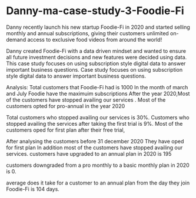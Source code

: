 # Danny-ma-case-study-3-Foodie-Fi
Danny recently launch his new startup Foodie-Fi in 2020 and started selling monthly and annual subscriptions, giving their customers unlimited on-demand access to exclusive food videos from around the world!

Danny created Foodie-Fi with a data driven mindset and wanted to ensure all future investment decisions and new features were decided using data. This case study focuses on using subscription style digital data to answer important business questions.
Case study focuses on using subscription style digital data to answer important business questions.

Analysis:
Total customers that Foodie-Fi had is 1000
In the month of march and July Foodie have the maximuim subscriptions
After the year 2020,Most of the customers have stopped availing our services .
Most of the customers opted for pro-annual in the year 2020

Total customers who stopped availing our services is 30%.
Customers who stopped availing the services after taking the first trial is 9%.
Most of the customers oped for first plan after their free trial,

After analysing the customers before 31 december 2020
They have oped for first plan 
In addition most of the customers have stopped availing our services.
 customers have upgraded to an annual plan in 2020 is 195

customers downgraded from a pro monthly to a basic monthly plan in 2020 is 0.

 average does it take for a customer to an annual plan from the day they join Foodie-Fi is 104 days.
